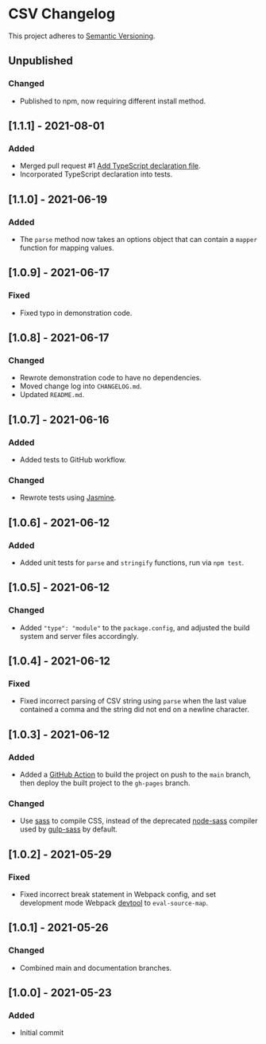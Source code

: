 # CSV Changelog

This project adheres to [Semantic Versioning](https://semver.org/spec/v2.0.0.html).

## Unpublished

### Changed

* Published to npm, now requiring different install method.

## [1.1.1] - 2021-08-01

### Added

* Merged pull request #1 [Add TypeScript declaration file](https://github.com/Cipscis/csv/pull/1).
* Incorporated TypeScript declaration into tests.

## [1.1.0] - 2021-06-19

### Added

* The `parse` method now takes an options object that can contain a `mapper` function for mapping values.

## [1.0.9] - 2021-06-17

### Fixed

* Fixed typo in demonstration code.

## [1.0.8] - 2021-06-17

### Changed

* Rewrote demonstration code to have no dependencies.
* Moved change log into `CHANGELOG.md`.
* Updated `README.md`.

## [1.0.7] - 2021-06-16

### Added

* Added tests to GitHub workflow.

### Changed

* Rewrote tests using [Jasmine](https://jasmine.github.io/).

## [1.0.6] - 2021-06-12

### Added

* Added unit tests for `parse` and `stringify` functions, run via `npm test`.

## [1.0.5] - 2021-06-12

### Changed

* Added `"type": "module"` to the `package.config`, and adjusted the build system and server files accordingly.

## [1.0.4] - 2021-06-12

### Fixed

* Fixed incorrect parsing of CSV string using `parse` when the last value contained a comma and the string did not end on a newline character.

## [1.0.3] - 2021-06-12

### Added

* Added a [GitHub Action](https://docs.github.com/en/actions) to build the project on push to the `main` branch, then deploy the built project to the `gh-pages` branch.

### Changed

* Use [sass](https://www.npmjs.com/package/sass) to compile CSS, instead of the deprecated [node-sass](https://www.npmjs.com/package/node-sass) compiler used by [gulp-sass](http://www.npmjs.com/package/gulp-sass) by default.

## [1.0.2] - 2021-05-29

### Fixed

* Fixed incorrect break statement in Webpack config, and set development mode Webpack [devtool](https://webpack.js.org/configuration/devtool/) to `eval-source-map`.

## [1.0.1] - 2021-05-26

### Changed

* Combined main and documentation branches.

## [1.0.0] - 2021-05-23

### Added

* Initial commit
